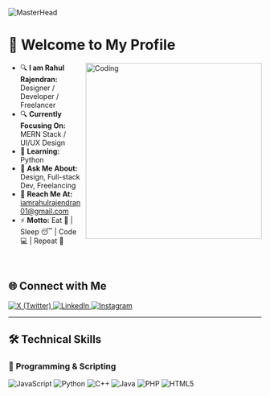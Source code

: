 ![MasterHead](https://i.pinimg.com/originals/ca/26/2e/ca262e0354eea311c41134c3e4bc3bc2.gif)

# 👋 Welcome to My Profile  

<img align="right" alt="Coding" width="350" src="https://user-images.githubusercontent.com/55389276/140866485-8fb1c876-9a8f-4d6a-98dc-08c4981eaf70.gif">
 
- 🔍 **I am Rahul Rajendran:** Designer / Developer / Freelancer
- 🔍 **Currently Focusing On:** MERN Stack / UI/UX Design  
- 📖 **Learning:**  Python 
- 💬 **Ask Me About:** Design, Full-stack Dev, Freelancing  
- 📩 **Reach Me At:** iamrahulrajendran01@gmail.com
- ⚡ **Motto:** Eat 🍔 | Sleep 😴 | Code 💻 | Repeat 🔁  <br><br><br>



 
## 🌐 Connect with Me
<a href="https://twitter.com/rahulriyaz_" target="_blank">
    <img src="https://img.shields.io/badge/X-000000?style=for-the-badge&logo=x&logoColor=white" alt="X (Twitter)" />
</a>
<a href="https://www.linkedin.com/in/rahulrajendran1" target="_blank">
    <img src="https://img.shields.io/badge/LinkedIn-0A66C2?style=for-the-badge&logo=LinkedIn&logoColor=white" alt="LinkedIn" />
</a>
<a href="https://www.instagram.com/iamrahul.r1" target="_blank">
    <img src="https://img.shields.io/badge/Instagram-E4405F?style=for-the-badge&logo=instagram&logoColor=white" alt="Instagram" />
</a>
<!-- <a href="https://t.me/k4r7h1kn" target="_blank">
    <img src="https://img.shields.io/badge/Telegram-26A5E4?style=for-the-badge&logo=telegram&logoColor=white" alt="Telegram" />
</a> -->
<!-- <a href="https://medium.com/@k4r7h1kn" target="_blank">
    <img src="https://img.shields.io/badge/Medium-000000?style=for-the-badge&logo=medium&logoColor=white" alt="Medium" />
</a>
<a href="https://tryhackme.com/p/k4r7h1kn" target="_blank">
    <img src="https://img.shields.io/badge/TryHackMe-2DC653?style=for-the-badge&logo=tryhackme&logoColor=white" alt="TryHackMe" />
</a> -->

---

## 🛠️ Technical Skills


<div align="left">
<!--     <img src="https://img.shields.io/badge/Burp_Suite-000000?style=for-the-badge&logo=burp-suite&logoColor=FF6633" alt="Burp Suite" />
    <img src="https://img.shields.io/badge/Metasploit-000000?style=for-the-badge&logo=metasploit&logoColor=008C8C" alt="Metasploit" />
    <img src="https://img.shields.io/badge/Wireshark-000000?style=for-the-badge&logo=wireshark&logoColor=009639" alt="Wireshark" />
    <img src="https://img.shields.io/badge/Nmap-000000?style=for-the-badge&logo=security&logoColor=0099CC" alt="Nmap" />
    <img src="https://img.shields.io/badge/Tor-000000?style=for-the-badge&logo=torproject&logoColor=7E4798" alt="Tor" />
    <img src="https://img.shields.io/badge/TryHackMe-000000?style=for-the-badge&logo=tryhackme&logoColor=2DC653" alt="TryHackMe" />
    <img src="https://img.shields.io/badge/SQLmap-000000?style=for-the-badge&logo=database&logoColor=E91E63" alt="SQLmap" />
    <img src="https://img.shields.io/badge/John%20The%20Ripper-000000?style=for-the-badge&logo=lock&logoColor=white" alt="John The Ripper" />
    <img src="https://img.shields.io/badge/Aircrack--ng-000000?style=for-the-badge&logo=wifi&logoColor=FF0000" alt="Aircrack-ng" />
    <img src="https://img.shields.io/badge/Hashcat-000000?style=for-the-badge&logo=hashnode&logoColor=0072C6" alt="Hashcat" />
    <img src="https://img.shields.io/badge/Netcat-000000?style=for-the-badge&logo=linux&logoColor=white" alt="Netcat" />
    <img src="https://img.shields.io/badge/Exploit%20DB-000000?style=for-the-badge&logo=exploit-db&logoColor=red" alt="Exploit DB" />
    <img src="https://img.shields.io/badge/Reverse%20Shell%20Generator-000000?style=for-the-badge&logo=gnubash&logoColor=green" alt="Reverse Shell Generator" /> -->
</div>


### 🔹 **Programming & Scripting**
<div align="left">
<!--     <img src="https://img.shields.io/badge/Bash-000000?style=for-the-badge&logo=gnu-bash&logoColor=4EAA25" alt="Bash" /> -->
   <img src="https://img.shields.io/badge/JavaScript-000000?style=for-the-badge&logo=javascript&logoColor=F7DF1E" alt="JavaScript" />
    <img src="https://img.shields.io/badge/Python-000000?style=for-the-badge&logo=python&logoColor=3776AB" alt="Python" />
    <img src="https://img.shields.io/badge/C++-000000?style=for-the-badge&logo=c%2B%2B&logoColor=blue" alt="C++" />
    <img src="https://img.shields.io/badge/Java-000000?style=for-the-badge&logo=java&logoColor=007396" alt="Java" />
    <img src="https://img.shields.io/badge/PHP-000000?style=for-the-badge&logo=php&logoColor=777BB4" alt="PHP" />
    <img src="https://img.shields.io/badge/HTML5-000000?style=for-the-badge&logo=html5&logoColor=E34F26" alt="HTML5" />
</div>


<div align="left">
<!--     <img src="https://img.shields.io/badge/Kali_Linux-000000?style=for-the-badge&logo=kali-linux&logoColor=557C94" alt="Kali Linux" />
    <img src="https://img.shields.io/badge/Parrot_OS-000000?style=for-the-badge&logo=parrot&logoColor=2E8E8F" alt="Parrot OS" />
    <img src="https://img.shields.io/badge/Debian-000000?style=for-the-badge&logo=debian&logoColor=D70A53" alt="Debian" />
    <img src="https://img.shields.io/badge/Tails%20OS-000000?style=for-the-badge&logo=tails&logoColor=56347C" alt="Tails OS" />
    <img src="https://img.shields.io/badge/BlackArch-000000?style=for-the-badge&logo=arch-linux&logoColor=0A0A0A" alt="BlackArch" />
    <img src="https://img.shields.io/badge/iOS-000000?style=for-the-badge&logo=ios&logoColor=white" alt="iOS" /> -->
</div> <br>
